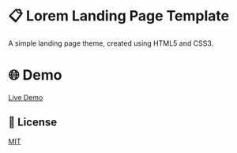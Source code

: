 # :clipboard: Lorem Landing Page Template

A simple landing page theme, created using HTML5 and CSS3.

# :globe_with_meridians: Demo
[Live Demo](https://starshums.github.io/lorem-landing-page-template/)

## :memo: License
[MIT](https://opensource.org/licenses/MIT)
